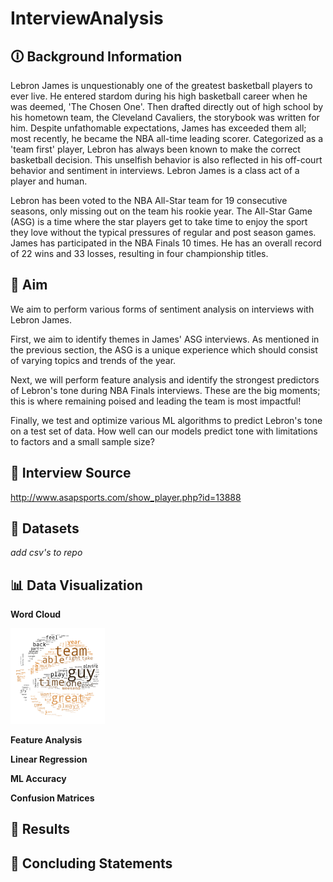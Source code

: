 # InterviewAnalysis
## 🛈 Background Information
Lebron James is unquestionably one of the greatest basketball players to ever live. He entered stardom during his high basketball career when he was deemed, 'The Chosen One'. Then drafted directly out of high school by his hometown team, the Cleveland Cavaliers, the storybook was written for him. Despite unfathomable expectations, James has exceeded them all; most recently, he became the NBA all-time leading scorer. Categorized as a 'team first' player, Lebron has always been known to make the correct basketball decision. This unselfish behavior is also reflected in his off-court behavior and sentiment in interviews. Lebron James is a class act of a player and human. 

Lebron has been voted to the NBA All-Star team for 19 consecutive seasons, only missing out on the team his rookie year. The All-Star Game (ASG) is a time where the star players get to take time to enjoy the sport they love without the typical pressures of regular and post season games. James has participated in the NBA Finals 10 times. He has an overall record of 22 wins and 33 losses, resulting in four championship titles. 

## 🎯 Aim
We aim to perform various forms of sentiment analysis on interviews with Lebron James. 

First, we aim to identify themes in James' ASG interviews. As mentioned in the previous section, the ASG is a unique experience which should consist of varying topics and trends of the year. 

Next, we will perform feature analysis and identify the strongest predictors of Lebron's tone during NBA Finals interviews. These are the big moments; this is where remaining poised and leading the team is most impactful! 

Finally, we test and optimize various ML algorithms to predict Lebron's tone on a test set of data. How well can our models predict tone with limitations to factors and a small sample size? 

## :mag_right: Interview Source
http://www.asapsports.com/show_player.php?id=13888

## 📁 Datasets
*add csv's to repo*

## 📊 Data Visualization
**Word Cloud**

<img src="Data visuals/Bball_wordcloud.png" width="30%"> 

**Feature Analysis**

**Linear Regression**

**ML Accuracy**

**Confusion Matrices**

## :bookmark_tabs: Results

## :closed_book: Concluding Statements
